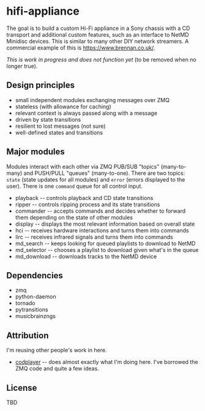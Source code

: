 # hifi-appliance

The goal is to build a custom Hi-Fi appliance in a Sony chassis with a CD transport and additional custom features, such as an interface to NetMD Minidisc devices. This is similar to many other DIY network streamers. A commercial example of this is https://www.brennan.co.uk/.

*This is work in progress and does not function yet* (to be removed when no longer true).

## Design principles

 - small independent modules exchanging messages over ZMQ
 - stateless (with allowance for caching)
 - relevant context is always passed along with a message
 - driven by state transitions
 - resilient to lost messages (not sure)
 - well-defined states and transitions

## Major modules

Modules interact with each other via ZMQ PUB/SUB "topics" (many-to-many) and PUSH/PULL "queues" (many-to-one). There are two topics: `state` (state updates for all modules) and `error` (errors displayed to the user). There is one `command` queue for all control input.

 - playback -- controls playback and CD state transitions
 - ripper -- controls ripping process and its state transitions
 - commander -- accepts commands and decides whether to forward them depending on the state of other modules
 - display -- displays the most relevant information based on overall state
 - hci -- receives hardware interactions and turns them into commands
 - lirc -- receives infrared signals and turns them into commands
 - md\_search -- keeps looking for queued playlists to download to NetMD
 - md\_selector -- chooses a playlist to download given what's in the queue
 - md\_download -- downloads tracks to the NetMD device


## Dependencies

 - zmq
 - python-daemon
 - tornado
 - pytransitions
 - musicbrainzngs

## Attribution

I'm reusing other people's work in here.
 - [codplayer](https://github.com/petli/codplayer) -- does almost exactly what I'm doing here. I've borrowed the ZMQ code and quite a few ideas.


## License

TBD
